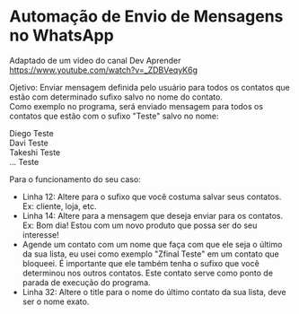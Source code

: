 # Automação de Envio de Mensagens no WhatsApp

Adaptado de um vídeo do canal Dev Aprender\
https://www.youtube.com/watch?v=_ZDBVeqyK6g

Ojetivo:
Enviar mensagem definida pelo usuário para todos os contatos que estão com determinado sufixo salvo no nome do contato.\
Como exemplo no programa, será enviado mensagem para todos os contatos que estão com o sufixo "Teste" salvo no nome:

Diego Teste\
Davi Teste\
Takeshi Teste\
... Teste

Para o funcionamento do seu caso:
+ Linha 12: Altere para o sufixo que você costuma salvar seus contatos. Ex: cliente, loja, etc.
+ Linha 14: Altere para a mensagem que deseja enviar para os contatos. Ex: Bom dia! Estou com um novo produto que possa ser do seu interesse!
+ Agende um contato com um nome que faça com que ele seja o último da sua lista, eu usei como exemplo "Zfinal Teste" em um contato que bloqueei. É importante que ele também tenha o sufixo que você determinou nos outros contatos. Este contato serve como ponto de parada de execução do programa.
+ Linha 32: Altere o title para o nome do último contato da sua lista, deve ser o nome exato.
